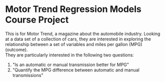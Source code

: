  Motor Trend Regression Models Course Project
==============================================

 
This is  for Motor Trend, a magazine about the automobile industry. Looking at a data set of a collection of cars, they are interested in exploring the relationship between a set of variables and miles per gallon (MPG) (outcome).  
They are particularly interested in the following two questions:  
1. "Is an automatic or manual transmission better for MPG"  
2. "Quantify the MPG difference between automatic and manual transmissions"
  
 
